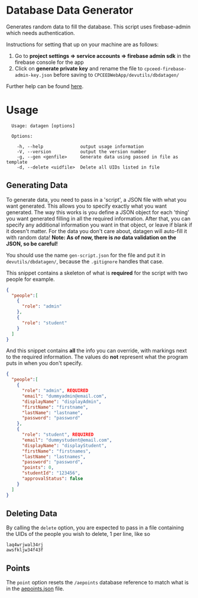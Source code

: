 # Database Data Generator
Generates random data to fill the database.
This script uses firebase-admin which needs authentication.

Instructions for setting that up on your machine are as follows:  
1. Go to **project settings => service accounts => firebase admin sdk** in the firebase console for the app  
2. Click on **generate private key** and rename the file to `cpceed-firebase-admin-key.json` before saving to `CPCEEDWebApp/devutils/dbdatagen/`

Further help can be found [here](https://firebase.google.com/docs/database/admin/start).

# Usage

```
  Usage: datagen [options]

  Options:

    -h, --help              output usage information
    -V, --version           output the version number
    -g, --gen <genfile>     Generate data using passed in file as template
    -d, --delete <uidfile>  Delete all UIDs listed in file
```

## Generating Data
To generate data, you need to pass in a 'script', a JSON file with what you want generated. This allows you to specify exactly what you want generated.
The way this works is you define a JSON object for each 'thing' you want generated filling in all the required information.
After that, you can specify any additional information you want in that object, or leave if blank if it doesn't matter.
For the data you don't care about, datagen will auto-fill it with random data!
**Note: As of now, there is _no_ data validation on the JSON, so be careful!**

You should use the name `gen-script.json` for the file and put it in `devutils/dbdatagen/`, because the `.gitignore` handles that case.

This snippet contains a skeleton of what is **required** for the script with two people for example.
```JSON
{
  "people":[
    {
      "role": "admin"
    },
    {
      "role": "student"
    }
  ]
}
```


And this snippet contains **all** the info you can override, with markings next to the required information. The values do **not** represent what the program puts in when you don't specify.

```JSON
{
  "people":[
    {
      "role": "admin", REQUIRED
      "email": "dummyadmin@email.com",
      "displayName": "displayAdmin",
      "firstName": "firstname",
      "lastName": "lastname",
      "password": "password"
    },
    {
      "role": "student", REQUIRED
      "email": "dummystudent@email.com",
      "displayName": "displayStudent",
      "firstName": "firstnames",
      "lastName": "lastnames",
      "password": "password",
      "points": 0,
      "studentId": "123456",
      "approvalStatus": false
    }
  ]
}
```

## Deleting Data
By calling the `delete` option, you are expected to pass in a file containing the UIDs of the people you wish to delete, 1 per line, like so
```
laq4wrjwal34rj
awsfkljw34f43f
```

## Points
The `point` option resets the `/aepoints` database reference to match what is in the [aepoints.json](./data/aepoints.json) file.
